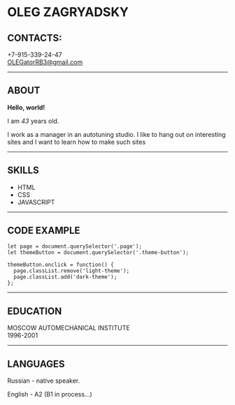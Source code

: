 # OLEG ZAGRYADSKY
## CONTACTS:
+7-915-339-24-47  
<OLEGatorRB3@gmail.com>
***


## ABOUT
**Hello, world!**   

I am *43* years old.    

I work as a manager in an autotuning studio. I like to hang out on interesting sites and I want to learn how to make such sites
***


  ## SKILLS
* HTML
* CSS
* JAVASCRIPT
***

## CODE EXAMPLE
```
let page = document.querySelector('.page');
let themeButton = document.querySelector('.theme-button');

themeButton.onclick = function() {
  page.classList.remove('light-theme');
  page.classList.add('dark-theme');
};
```
***

## EDUCATION
MOSCOW AUTOMECHANICAL INSTITUTE   
1996-2001
***  



## LANGUAGES
Russian - native speaker.  

English - A2 (B1 in process…)


